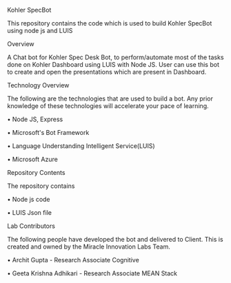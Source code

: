 Kohler SpecBot

This repository contains the code which is used to build Kohler SpecBot using node js and LUIS

Overview

A Chat bot for Kohler Spec Desk Bot, to perform/automate most of the tasks done on Kohler Dashboard using LUIS with Node JS. User can use this bot to create and open the presentations which are present in Dashboard.



Technology Overview

The following are the technologies that are used to build a bot. Any prior knowledge of these technologies will accelerate your pace of learning.

• Node JS, Express

• Microsoft's Bot Framework

• Language Understanding Intelligent Service(LUIS)

• Microsoft Azure


Repository Contents

The repository contains 

• Node js code

• LUIS Json file


Lab Contributors

The following people have developed the bot and delivered to Client. This is created and owned by the Miracle Innovation Labs Team.

• Archit Gupta - Research Associate Cognitive

• Geeta Krishna Adhikari - Research Associate MEAN Stack


